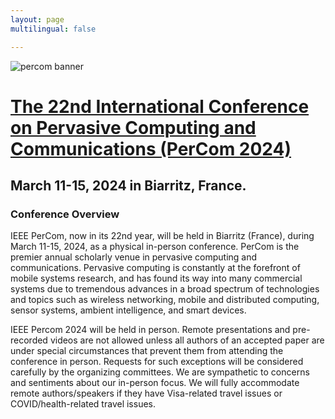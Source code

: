 ```yaml
---
layout: page
multilingual: false

---
```


![percom banner](https://i0.wp.com/www.percom.org/wp-content/uploads/2023/05/PerCom_lINVITATION_2024-1.jpg)

# [The 22nd International Conference on Pervasive Computing and Communications (PerCom 2024)](https://www.percom.org/)
## March 11-15, 2024 in Biarritz, France.

### Conference Overview

IEEE PerCom, now in its 22nd year, will be held in Biarritz (France), during March 11-15, 2024, as a physical in-person conference. PerCom is the premier annual scholarly venue in pervasive computing and communications. Pervasive computing is constantly at the forefront of mobile  systems research, and has found its way into many commercial systems due to tremendous advances in a broad spectrum of technologies and topics such as wireless networking, mobile and distributed computing, sensor systems, ambient intelligence, and smart devices.

IEEE Percom 2024 will be held in person. Remote presentations and pre-recorded videos are not allowed unless all authors of an accepted paper are under special circumstances that prevent them from attending the conference in person. Requests for such exceptions will be considered carefully by the organizing committees. We are sympathetic to concerns and sentiments about our in-person focus. We will fully accommodate remote authors/speakers if they have Visa-related travel issues or COVID/health-related travel issues.

